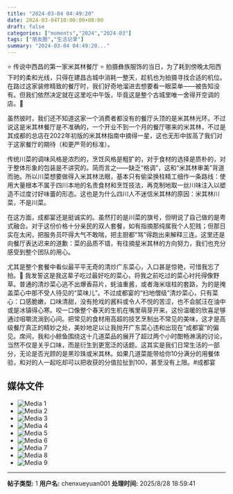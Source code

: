 ```yaml
---
title: "2024-03-04 04:49:20"
date: 2024-03-04T10:00:00+08:00
draft: false
categories: ["moments","2024","2024-03"]
tags: ["朋友圈","生活记录"]
summary: "2024-03-04 04:49:20..."
---
```


⭐ 传说中西昌的第一家米其林餐厅 ⭐
​
拍摄彝族服饰的当日，为了耗到傍晚太阳西下时的柔和光线，只得在建昌古城中消耗一整天，趁机也为拍摄寻找合适的机位。在路过这家装修精致的餐厅时，我们好奇地溜进去想要看一眼菜单——被告知没有。但我们依然决定就在这里吃中午饭，毕竟这是整个古城里唯一舍得开空调的店。🥵

虽然彼时，我们还不知道这家一个消费者都没有的餐厅头顶的是米其林光环。不过说这是米其林餐厅是不准确的，一个开业不到一个月的餐厅哪来的米其林，不过是其成都的总店在2022年初版的米其林指南中摘得一星，这也无形中拔高了我们对于这家餐厅的期待（和更严苛的标准）。

传统川菜的调味风格是浓烈的，烹饪风格是粗犷的，对于食材的选择是质朴的，对于整体形象的包装是不讲究的。简而言之——缺乏“格调”，这和“米其林审美”背道而驰。所以川菜想要做得入米其林法眼，基本只有偷梁换柱精工细作一条路线：使用大量根本不属于四川本地的名贵食材和烹饪技法，再克制地取一丝川味注入以塑造不过度讨好味蕾的形态。这也是为什么四川人不迷信米其林的原因：米其林川菜，不是川菜。

在这方面，成都宴还是挺诚实的。虽然打的是川菜的旗号，但明说了自己做的是粤式融合。对于这份价格十分亲民的双人套餐，如有指摘那纯属我个人犯贱；但那日实在太闲，把服务员吓得大气不敢喘，把主厨都“骂”得跑出来解释三连。这里还是向餐厅表达迟来的道歉：菜的品质不错，有往摘星米其林的方向努力，我们也充分感受到整个团队的用心。

尤其是整个套餐中看似最平平无奇的​清炒广东菜心，入口甚是惊艳，可惜我忘了拍。🥲 我发誓这是我这辈子吃过最好吃的菜心，将我之前吃过的菜心衬托得像野草。普通的清炒菜心逃不出爆香蒜片，蚝油重酱，或者海米瑶柱的套路，为的是掩盖菜心中那不受人待见的“菜味儿”。不过成都宴的“扫地僧级”清炒菜心，只有菜心：口感脆嫩，口味清甜，没有抢戏的酱料或令人不悦的苦涩，也不会腻汪在油中或是冰镇得心寒。咬一口像整个春天的生机在嘴里萌芽开来，这份温暖的欣喜足够通过咀嚼流淌到心间。把常见的食材用高超的技艺烹制出不常见的美味，这才是高级餐厅真正的精妙之处，美妙地足以让我抛开广东菜心违和出现在“成都宴”的偏见。
​
​席间，我和小鲸鱼围绕这十几道菜品的展开了超过两个小时酣畅淋漓的讨论，当然不仅是关乎口味，而是衍生到更宽泛的话题。这其实是我们日常生活的一部分，无论是否光顾的是黑珍珠或米其林。如果几道菜能带给你10分满分的用餐体验，和对的人一起吃却可以把收获的分值拉扯到100，甚至没有上限。
​
​#成都宴

## 媒体文件

- ![Media 1](/Moments/photos/2024-03-04/202403040449200.jpg)
- ![Media 2](/Moments/photos/2024-03-04/202403040449201.jpg)
- ![Media 3](/Moments/photos/2024-03-04/202403040449202.jpg)
- ![Media 4](/Moments/photos/2024-03-04/202403040449203.jpg)
- ![Media 5](/Moments/photos/2024-03-04/202403040449204.jpg)
- ![Media 6](/Moments/photos/2024-03-04/202403040449205.jpg)
- ![Media 7](/Moments/photos/2024-03-04/202403040449206.jpg)
- ![Media 8](/Moments/photos/2024-03-04/202403040449207.jpg)
- ![Media 9](/Moments/photos/2024-03-04/202403040449208.jpg)

---

**帖子类型:** 1
**用户名:** chenxueyuan001
**处理时间:** 2025/8/28 18:59:41